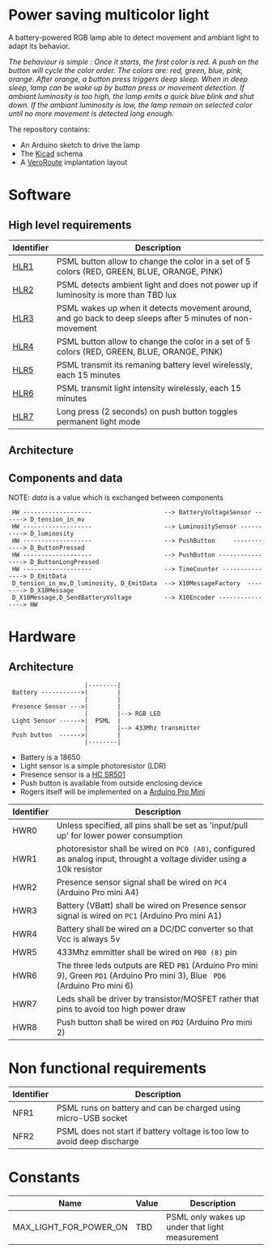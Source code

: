 # Power saving multicolor light

A battery-powered RGB lamp able to detect movement and ambiant light to adapt its behavior.

_The behaviour is simple : Once it starts, the first color is red. A push on the button will cycle the color order. The colors are: red, green, blue, pink, orange. After orange, a button press triggers deep sleep.
When in deep sleep, lamp can be wake up by button press or movement detection. If ambiant luminosity is too high, the lamp emits a quick blue blink and shut down. 
If the ambiant luminosity is low, the lamp remain on selected color until no more movement is detected long enough._

The repository contains:

- An Arduino sketch to drive the lamp
- The [Kicad](http://kicad-pcb.org/) schema
- A [VeroRoute](https://sourceforge.net/projects/veroroute/) implantation layout

# Software

## High level requirements

| Identifier             | Description                                                                                               |
| ---------------------- | --------------------------------------------------------------------------------------------------------- |
| [HLR1](../../issues/1) | PSML button allow to change the color in a set of 5 colors (RED, GREEN, BLUE, ORANGE, PINK)               |
| [HLR2](../../issues/2) | PSML detects ambient light and does not power up if luminosity is more than TBD lux                       |
| [HLR3](../../issues/3) | PSML wakes up when it detects movement around, and go back to deep sleeps after 5 minutes of non-movement |
| [HLR4](../../issues/4) | PSML button allow to change the color in a set of 5 colors (RED, GREEN, BLUE, ORANGE, PINK)               |
| [HLR5](../../issues/5) | PSML transmit its remaning battery level wirelessly, each 15 minutes                                      |
| [HLR6](../../issues/6) | PSML transmit light intensity wirelessly, each 15 minutes                                                 |
| [HLR7](../../issues/7) | Long press (2 seconds) on push button toggles permanent light mode                                        |

## Architecture

## Components and data

NOTE: _data_ is a value which is exchanged between components

```
 HW -------------------                    --> BatteryVoltageSensor ------> D_tension_in_mv
 HW -------------------                    --> LuminositySensor ----------> D_luminosity
 HW -------------------                    --> PushButton     ------------> D_ButtonPressed
 HW -------------------                    --> PushButton ----------------> D_ButtonLongPressed
 HW -------------------                    --> TimeCounter ---------------> D_EmitData
 D_tension_in_mv,D_luminosity, D_EmitData  --> X10MessageFactory  --------> D_X10Message
 D_X10Message,D_SendBatteryVoltage         --> X10Encoder ----------------> HW
```

# Hardware

## Architecture

```
                     |--------|
 Battery ----------->|        |
                     |        |
 Presence Sensor --->|        |
                     |        |--> RGB LED
 Light Sensor ------>|  PSML  |
                     |        |--> 433Mhz transmitter
 Push button  ------>|        |
                     |--------|

```

- Battery is a 18650
- Light sensor is a simple photoresistor (LDR)
- Presence sensor is a [HC SR501](https://www.makerguides.com/hc-sr501-arduino-tutorial/)
- Push button is available from outside enclosing device
- Rogers itself will be implemented on a [Arduino Pro Mini](https://docs.arduino.cc/retired/boards/arduino-pro-mini)

| Identifier | Description                                                                                                             |
| ---------- | ----------------------------------------------------------------------------------------------------------------------- |
| HWR0       | Unless specified, all pins shall be set as 'input/pull up' for lower power consumption                                  |
| HWR1       | photoresistor shall be wired on `PC0 (A0)`, configured as analog input, throught a voltage divider using a 10k resistor |
| HWR2       | Presence sensor signal shall be wired on `PC4` (Arduino Pro mini A4)                                                    |
| HWR3       | Battery (VBatt) shall be wired on Presence sensor signal is wired on `PC1` (Arduino Pro mini A1)                        |
| HWR4       | Battery shall be wired on a DC/DC converter so that Vcc is always 5v                                                    |
| HWR5       | 433Mhz emmitter shall be wired on `PB0 (8)` pin                                                                         |
| HWR6       | The three leds outputs are RED `PB1` (Arduino Pro mini 9), Green `PD1` (Arduino Pro mini 3), Blue ` PD6`  (Arduino Pro mini 6)                                            |
| HWR7       | Leds shall be driver by transistor/MOSFET rather that pins to avoid too high power draw                                 |
| HWR8       | Push button shall be wired on `PD2` (Arduino Pro mini 2)                                                                |

# Non functional requirements

| Identifier | Description                                                               |
| ---------- | ------------------------------------------------------------------------- |
| NFR1       | PSML runs on battery and can be charged using micro-USB socket            |
| NFR2       | PSML does not start if battery voltage is too low to avoid deep discharge |

# Constants

| Name                   | Value | Description                                     |
| ---------------------- | ----- | ----------------------------------------------- |
| MAX_LIGHT_FOR_POWER_ON | TBD   | PSML only wakes up under that light measurement |
